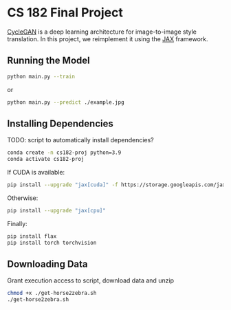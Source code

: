 # CS 182 Final Project

[CycleGAN](https://junyanz.github.io/CycleGAN/) is a deep learning architecture for image-to-image style translation. In this project, we reimplement it using the [JAX](https://jax.readthedocs.io/en/latest/) framework.

## Running the Model

```sh
python main.py --train
```

or

```sh
python main.py --predict ./example.jpg
```

## Installing Dependencies

TODO: script to automatically install dependencies?

```sh
conda create -n cs182-proj python=3.9
conda activate cs182-proj
```

If CUDA is available:

```sh
pip install --upgrade "jax[cuda]" -f https://storage.googleapis.com/jax-releases/jax_cuda_releases.html
```

Otherwise:

```sh
pip install --upgrade "jax[cpu]"
```

Finally:

```sh
pip install flax
pip install torch torchvision
```

## Downloading Data

Grant execution access to script, download data and unzip

```sh
chmod +x ./get-horse2zebra.sh
./get-horse2zebra.sh
```
